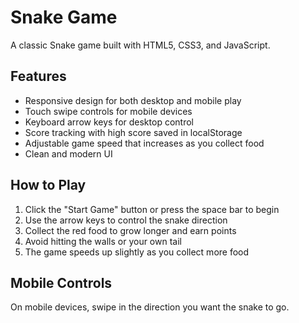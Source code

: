 # Snake Game

A classic Snake game built with HTML5, CSS3, and JavaScript.

## Features

- Responsive design for both desktop and mobile play
- Touch swipe controls for mobile devices
- Keyboard arrow keys for desktop control
- Score tracking with high score saved in localStorage
- Adjustable game speed that increases as you collect food
- Clean and modern UI

## How to Play

1. Click the "Start Game" button or press the space bar to begin
2. Use the arrow keys to control the snake direction
3. Collect the red food to grow longer and earn points
4. Avoid hitting the walls or your own tail
5. The game speeds up slightly as you collect more food

## Mobile Controls

On mobile devices, swipe in the direction you want the snake to go.
